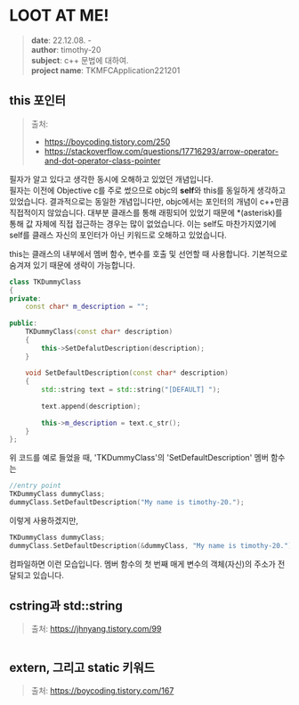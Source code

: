 # LOOT AT ME!

> **date**: 22.12.08. - <br>
> **author**: timothy-20 <br>
> **subject**: c++ 문법에 대하여.<br>
> **project name**: TKMFCApplication221201

this 포인터
---
>출처: 
> - https://boycoding.tistory.com/250
> - https://stackoverflow.com/questions/17716293/arrow-operator-and-dot-operator-class-pointer

필자가 알고 있다고 생각한 동시에 오해하고 있었던 개념입니다.<br>
필자는 이전에 Objective c를 주로 썼으므로 objc의 **self**와 this를 동일하게 생각하고 있었습니다. 결과적으로는 동일한 개념입니다만,
objc에서는 포인터의 개념이 c++만큼 직접적이지 않았습니다. 대부분 클래스를 통해 래핑되어 있었기 때문에 *(asterisk)를 통해 값 자체에 직접 접근하는 경우는 
많이 없었습니다. 이는 self도 마찬가지였기에 self를 클래스 자신의 포인터가 아닌 키워드로 오해하고 있었습니다.

this는 클래스의 내부에서 멤버 함수, 변수를 호출 및 선언할 때 사용합니다. 기본적으로 숨겨져 있기 때문에 생략이 가능합니다.

```c++
class TKDummyClass
{
private:
    const char* m_description = "";
    
public:
    TKDummyClass(const char* description)
    {
        this->SetDefalutDescription(description);
    }
    
    void SetDefaultDescription(const char* description)
    {
        std::string text = std::string("[DEFAULT] ");
        
        text.append(description);
        
        this->m_description = text.c_str();
    }
};
```
위 코드를 예로 들었을 때, 'TKDummyClass'의 'SetDefaultDescription' 멤버 함수는 

```c++
//entry point
TKDummyClass dummyClass;
dummyClass.SetDefaultDescription("My name is timothy-20.");
```
이렇게 사용하겠지만,

```c++
TKDummyClass dummyClass;
dummyClass.SetDefaultDescription(&dummyClass, "My name is timothy-20.");
```
컴파일하면 이런 모습입니다. 멤버 함수의 첫 번째 매게 변수의 객체(자신)의 주소가 전달되고 있습니다.

cstring과 std::string
---
>출처: https://jhnyang.tistory.com/99
```c++

```

extern, 그리고 static 키워드
---
>출처: https://boycoding.tistory.com/167
```c++

```
